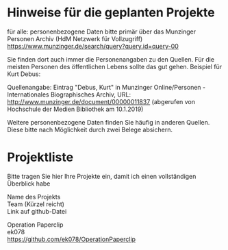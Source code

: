 
# Hinweise für die geplanten Projekte

für alle: personenbezogene Daten bitte primär über das Munzinger Personen Archiv (HdM Netzwerk für Vollzugriff)
https://www.munzinger.de/search/query?query.id=query-00

Sie finden dort auch immer die Personenangaben zu den Quellen. Für die meisten Personen des öffentlichen Lebens sollte das gut gehen. Beispiel für Kurt Debus:

Quellenangabe: Eintrag "Debus, Kurt" in Munzinger Online/Personen - Internationales Biographisches Archiv, URL: http://www.munzinger.de/document/00000011837 (abgerufen von Hochschule der Medien Bibliothek am 10.1.2019)

Weitere personenbezogene Daten finden Sie häufig in anderen Quellen. Diese bitte nach Möglichkeit durch zwei Belege absichern. 

# Projektliste
Bitte tragen Sie hier Ihre Projekte ein, damit ich einen vollständigen Überblick habe

Name des Projekts  
Team (Kürzel reicht)   
Link auf github-Datei  

Operation Paperclip  
ek078  
https://github.com/ek078/OperationPaperclip  





